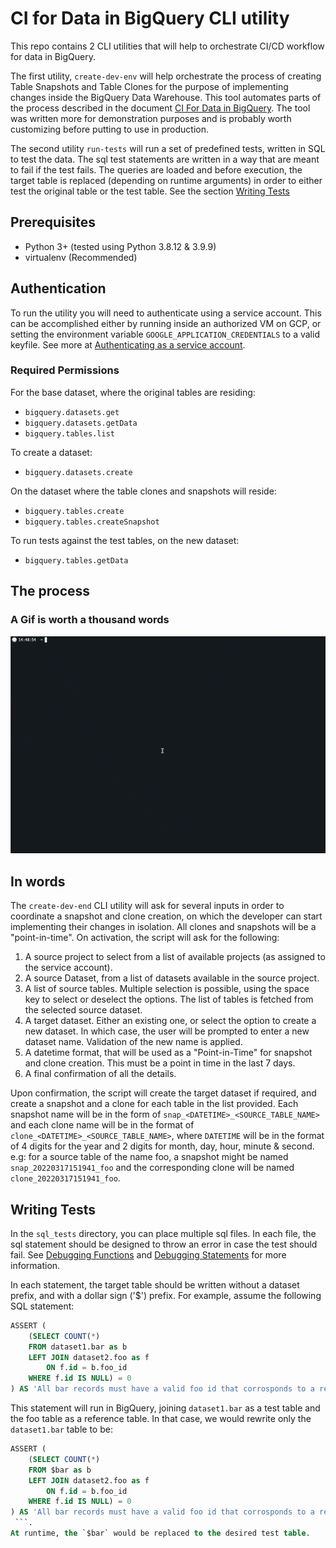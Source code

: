 # CI for Data in BigQuery CLI utility

This repo contains 2 CLI utilities that will help to orchestrate CI/CD workflow for data in BigQuery.

The first utility, `create-dev-env` will help orchestrate the process of creating Table Snapshots and Table Clones for the purpose of implementing changes inside the BigQuery Data Warehouse.
This tool automates parts of the process described in the document [CI For Data in BigQuery](https://cloud.google.com/architecture/continuous-integration-of-data-in-bigquery). The tool was written more for demonstration purposes and is probably worth customizing before putting to use in production.

The second utility `run-tests` will run a set of predefined tests, written in SQL to test the data. The sql test statements are written in a way that are meant to fail if the test fails. The queries are loaded and before execution, the target table is replaced (depending on runtime arguments) in order to either test the original table or the test table.
See the section [Writing Tests](#writing-tests) 


## Prerequisites
- Python 3+ (tested using Python 3.8.12 & 3.9.9)
- virtualenv (Recommended)

## Authentication
To run the utility you will need to authenticate using a service account. This can be accomplished either by running inside an authorized VM on GCP, or
setting the environment variable `GOOGLE_APPLICATION_CREDENTIALS` to a valid keyfile. See more
at [Authenticating as a service account](https://cloud.google.com/docs/authentication/production).

### Required Permissions
For the base dataset, where the original tables are residing:
- `bigquery.datasets.get`
- `bigquery.datasets.getData`
- `bigquery.tables.list`

To create a dataset:
- `bigquery.datasets.create`

On the dataset where the table clones and snapshots will reside:
- `bigquery.tables.create`
- `bigquery.tables.createSnapshot`

To run tests against the test tables, on the new dataset:
- `bigquery.tables.getData`
## The process
### A Gif is worth a thousand words
![Example run](./example-run.gif)

## In words
The `create-dev-end` CLI utility will ask for several inputs in order to coordinate a snapshot and clone creation, on which the developer can start implementing their changes in isolation. All clones and snapshots will be a "point-in-time".
On activation, the script will ask for the following:
1. A source project to select from a list of available projects (as assigned to the service account).
2. A source Dataset, from a list of datasets available in the source project.
3. A list of source tables. Multiple selection is possible, using the space key to select or deselect the options. The list of tables is fetched from the selected source dataset.
4. A target dataset. Either an existing one, or select the option to create a new dataset. In which case, the user will be prompted to enter a new dataset name. Validation of the new name is applied.
5. A datetime format, that will be used as a "Point-in-Time" for snapshot and clone creation. This must be a point in time in the last 7 days.
6. A final confirmation of all the details.

Upon confirmation, the script will create the target dataset if required, and create a snapshot and a clone for each table in the list provided. Each snapshot name will be in the form of `snap_<DATETIME>_<SOURCE_TABLE_NAME>` and each clone name will be in the format of `clone_<DATETIME>_<SOURCE_TABLE_NAME>`, where `DATETIME` will be in the format of 4 digits for the year and 2 digits for month, day, hour, minute & second.
e.g: for a source table of the name foo, a snapshot might be named `snap_20220317151941_foo` and the corresponding clone will be named `clone_20220317151941_foo`.

## Writing Tests
In the `sql_tests` directory, you can place multiple sql files. In each file, the sql statement should be designed to throw an error in case the test should fail. See [Debugging Functions](https://cloud.google.com/bigquery/docs/reference/standard-sql/debugging_functions) and [Debugging Statements](https://cloud.google.com/bigquery/docs/reference/standard-sql/debugging-statements) for more information.

In each statement, the target table should be written without a dataset prefix, and with a dollar sign ('$') prefix.
For example, assume the following SQL statement:
```sql
ASSERT (
    (SELECT COUNT(*) 
    FROM dataset1.bar as b 
    LEFT JOIN dataset2.foo as f 
        ON f.id = b.foo_id
    WHERE f.id IS NULL) = 0
) AS 'All bar records must have a valid foo id that corrosponds to a record in the foo table'
 ```
This statement will run in BigQuery, joining `dataset1.bar` as a test table and the foo table as a reference table.
In that case, we would rewrite only the `dataset1.bar` table to be:
```sql
ASSERT (
    (SELECT COUNT(*) 
    FROM $bar as b 
    LEFT JOIN dataset2.foo as f 
        ON f.id = b.foo_id
    WHERE f.id IS NULL) = 0
) AS 'All bar records must have a valid foo id that corrosponds to a record in the foo table'
 ```.
At runtime, the `$bar` would be replaced to the desired test table.
